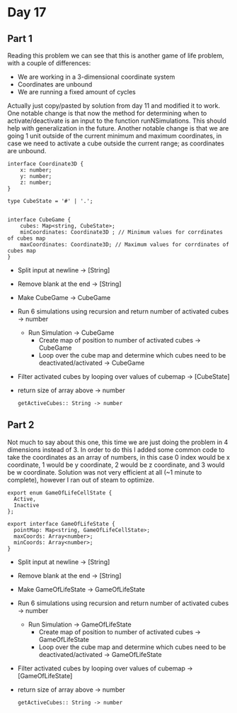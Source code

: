 # Day 17
## Part 1
Reading this problem we can see that this is another game of life problem, with a couple of differences:
* We are working in a 3-dimensional coordinate system
* Coordinates are unbound
* We are running a fixed amount of cycles

Actually just copy/pasted by solution from day 11 and modified it to work. One notable change is that now the method for determining when to activate/deactivate is an input to the function runNSimulations. This should help with generalization in the future.
Another notable change is that we are going 1 unit outside of the current minimum and maximum coordinates, in case we need to activate a cube outside the current range; as coordinates are unbound.

```
interface Coordinate3D {
    x: number;
    y: number;
    z: number;
}

type CubeState = '#' | '.';


interface CubeGame {
    cubes: Map<string, CubeState>;
    minCoordinates: Coordinate3D ; // Minimum values for corrdinates of cubes map
    maxCoordinates: Coordinate3D; // Maximum values for corrdinates of cubes map
}
```
* Split input at newline -> [String]
* Remove blank at the end -> [String]
* Make CubeGame -> CubeGame
* Run 6 simulations using recursion and return number of activated cubes -> number
    * Run Simulation -> CubeGame
        * Create map of position to number of activated cubes -> CubeGame
        * Loop over the cube map and determine which cubes need to be deactivated/activated -> CubeGame
* Filter activated cubes by looping over values of cubemap -> [CubeState]
* return size of array above -> number

  `getActiveCubes:: String -> number`

## Part 2 
Not much to say about this one, this time we are just doing the problem in 4 dimensions instead of 3. In order to do this I added some common code to take the coordinates as an array of numbers, in this case 0 index would be x coordinate, 1 would be y coordinate, 2 would be z coordinate, and 3 would be w coordinate. Solution was not very efficient at all (~1 minute to complete), however I ran out of steam to optimize. 

```
export enum GameOfLifeCellState {
  Active,
  Inactive
};

export interface GameOfLifeState {
  pointMap: Map<string, GameOfLifeCellState>; 
  maxCoords: Array<number>;
  minCoords: Array<number>;
}
```
* Split input at newline -> [String]
* Remove blank at the end -> [String]
* Make GameOfLifeState -> GameOfLifeState
* Run 6 simulations using recursion and return number of activated cubes -> number
    * Run Simulation -> GameOfLifeState
        * Create map of position to number of activated cubes -> GameOfLifeState
        * Loop over the cube map and determine which cubes need to be deactivated/activated -> GameOfLifeState
* Filter activated cubes by looping over values of cubemap -> [GameOfLifeState]
* return size of array above -> number

  `getActiveCubes:: String -> number`
